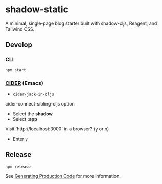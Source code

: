 # shadow-static

A minimal, single-page blog starter built with shadow-cljs, Reagent, and Tailwind CSS.

## Develop

### CLI

`npm start`

### [CIDER](https://cider.mx/) (Emacs)

- `cider-jack-in-cljs`

cider-connect-sibling-cljs option

-  Select the **shadow** 
-  Select **:app**

Visit 'http://localhost:3000' in a browser? (y or n)

- Enter `y`

## Release

`npm release`

See [Generating Production Code](https://shadow-cljs.github.io/docs/UsersGuide.html#release) for more information.
